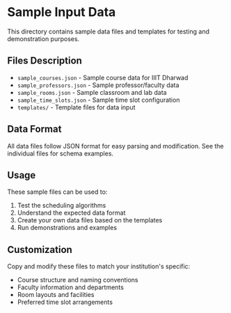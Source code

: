 # Sample Input Data

This directory contains sample data files and templates for testing and demonstration purposes.

## Files Description

- `sample_courses.json` - Sample course data for IIIT Dharwad
- `sample_professors.json` - Sample professor/faculty data  
- `sample_rooms.json` - Sample classroom and lab data
- `sample_time_slots.json` - Sample time slot configuration
- `templates/` - Template files for data input

## Data Format

All data files follow JSON format for easy parsing and modification. See the individual files for schema examples.

## Usage

These sample files can be used to:
1. Test the scheduling algorithms
2. Understand the expected data format
3. Create your own data files based on the templates
4. Run demonstrations and examples

## Customization

Copy and modify these files to match your institution's specific:
- Course structure and naming conventions
- Faculty information and departments
- Room layouts and facilities
- Preferred time slot arrangements